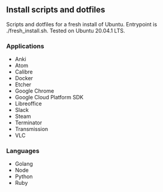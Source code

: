 ## Install scripts and dotfiles

Scripts and dotfiles for a fresh install of Ubuntu. Entrypoint is ./fresh_install.sh. Tested on Ubuntu 20.04.1 LTS.

### Applications
- Anki
- Atom
- Calibre
- Docker
- Etcher
- Google Chrome
- Google Cloud Platform SDK
- Libreoffice
- Slack
- Steam
- Terminator
- Transmission
- VLC

### Languages
- Golang
- Node
- Python
- Ruby
